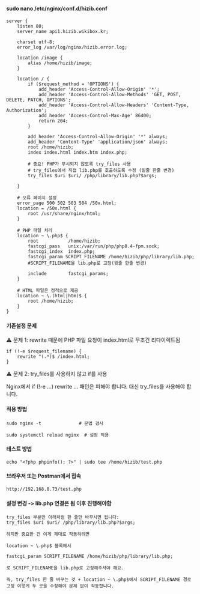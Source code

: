 #### sudo nano /etc/nginx/conf.d/hizib.conf

```less
server {
    listen 80;
    server_name api1.hizib.wikibox.kr;

    charset utf-8;
    error_log /var/log/nginx/hizib.error.log;

    location /image {
        alias /home/hizib/image;
    }

    location / {
        if ($request_method = 'OPTIONS') {
            add_header 'Access-Control-Allow-Origin' '*';
            add_header 'Access-Control-Allow-Methods' 'GET, POST, DELETE, PATCH, OPTIONS';
            add_header 'Access-Control-Allow-Headers' 'Content-Type, Authorization';
            add_header 'Access-Control-Max-Age' 86400;
            return 204;
        }

        add_header 'Access-Control-Allow-Origin' '*' always;
        add_header 'Content-Type' 'application/json' always;
        root /home/hizib;
        index index.html index.htm index.php;

        # 중요! PHP가 무시되지 않도록 try_files 사용
        # try_files에서 직접 lib.php를 호출하도록 수정 (밑줄 한줄 변경)
        try_files $uri $uri/ /php/library/lib.php?$args;
    
    }

    # 오류 페이지 설정
    error_page 500 502 503 504 /50x.html;
    location = /50x.html {
        root /usr/share/nginx/html;
    }

    # PHP 파일 처리
    location ~ \.php$ {
        root           /home/hizib;
        fastcgi_pass   unix:/var/run/php/php8.4-fpm.sock;
        fastcgi_index  index.php;
        fastcgi_param SCRIPT_FILENAME /home/hizib/php/library/lib.php;
        #SCRIPT_FILENAME을 lib.php로 고정(윗줄 한줄 변경)

        include        fastcgi_params;
    }

    # HTML 파일은 정적으로 제공
    location ~ \.(html|htm)$ {
        root /home/hizib;
    }
}

```

#### 기존설정 문제

⚠️ 문제 1: rewrite 때문에 PHP 파일 요청이 index.html로 무조건 리다이렉트됨
```less
if (!-e $request_filename) {
    rewrite ^(.*)$ /index.html;
}
```

⚠️ 문제 2: try_files를 사용하지 않고 if를 사용

Nginx에서 if (!-e ...) rewrite ... 패턴은 피해야 합니다. 대신 try_files를 사용해야 합니다.


#### 적용 방법

```less
sudo nginx -t              # 문법 검사

sudo systemctl reload nginx  # 설정 적용
```

#### 테스트 방법
```less
echo "<?php phpinfo(); ?>" | sudo tee /home/hizib/test.php
```

#### 브라우저 또는 Postman에서 접속
```less
http://192.168.0.73/test.php
```

#### 설정 변경 -> lib.php 연결은 됨 이후 진행해야함
```less
try_files 부분만 아래처럼 한 줄만 바꾸시면 됩니다:
try_files $uri $uri/ /php/library/lib.php?$args;

하지만 중요한 건 이게 제대로 작동하려면

location ~ \.php$ 블록에서

fastcgi_param SCRIPT_FILENAME /home/hizib/php/library/lib.php;

로 SCRIPT_FILENAME을 lib.php로 고정해주셔야 해요.

즉, try_files 한 줄 바꾸는 것 + location ~ \.php$에서 SCRIPT_FILENAME 경로 고정 이렇게 두 곳을 수정해야 문제 없이 작동합니다.
```


